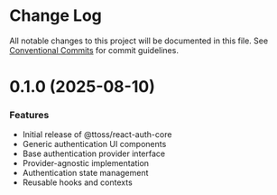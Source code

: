 # Change Log

All notable changes to this project will be documented in this file.
See [Conventional Commits](https://conventionalcommits.org) for commit guidelines.

# 0.1.0 (2025-08-10)

### Features

- Initial release of @ttoss/react-auth-core
- Generic authentication UI components
- Base authentication provider interface
- Provider-agnostic implementation
- Authentication state management
- Reusable hooks and contexts
